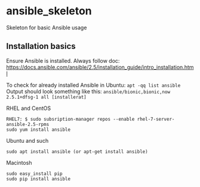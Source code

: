 # ansible_skeleton
Skeleton for basic Ansible usage


## Installation basics
Ensure Ansible is installed. Always follow doc: https://docs.ansible.com/ansible/2.5/installation_guide/intro_installation.html

To check for already installed Ansible in Ubuntu:
  `apt -qq list ansible`
Output should look something like this:
  `ansible/bionic,bionic,now 2.5.1+dfsg-1 all [installerat]`


RHEL and CentOS

    RHEL7: $ sudo subsription-manager repos --enable rhel-7-server-ansible-2.5-rpms
    sudo yum install ansible


Ubuntu and such

    sudo apt install ansible (or apt-get install ansible)

Macintosh

    sudo easy_install pip
    sudo pip install ansible

